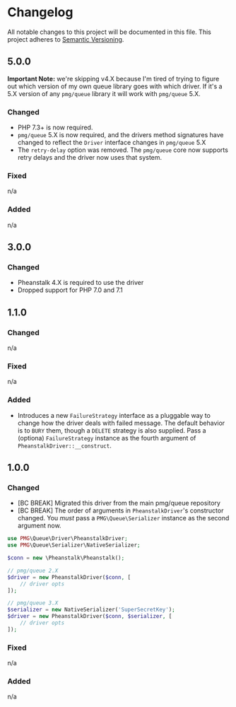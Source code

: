 # Changelog

All notable changes to this project will be documented in this file.
This project adheres to [Semantic Versioning](http://semver.org/).

## 5.0.0

**Important Note:** we're skipping v4.X because I'm tired of trying to figure
out which version of my own queue library goes with which driver. If it's a 5.X
version of any `pmg/queue` library it will work with `pmg/queue` 5.X.

### Changed

- PHP 7.3+ is now required.
- `pmg/queue` 5.X is now required, and the drivers method signatures have
    changed to reflect the `Driver` interface changes in `pmg/queue` 5.X
- The `retry-delay` option was removed. The `pmg/queue` core now supports
  retry delays and the driver now uses that system.

### Fixed
n/a

### Added
n/a

## 3.0.0

### Changed

- Pheanstalk 4.X is required to use the driver
- Dropped support for PHP 7.0 and 7.1

## 1.1.0

### Changed
n/a

### Fixed
n/a

### Added

- Introduces a new `FailureStrategy` interface as a pluggable way to change how
  the driver deals with failed message. The default behavior is to `BURY`
  them, though a `DELETE` strategy is also supplied. Pass a (optiona)
  `FailureStrategy` instance as the fourth argument of `PheanstalkDriver::__construct`.

## 1.0.0

### Changed

- [BC BREAK] Migrated this driver from the main pmg/queue repository
- [BC BREAK] The order of arguments in `PheanstalkDriver`'s constructor changed.
  You *must* pass a `PMG\Queue\Serializer` instance as the second argument now.

```php
use PMG\Queue\Driver\PheanstalkDriver;
use PMG\Queue\Serializer\NativeSerializer;

$conn = new \Pheanstalk\Pheanstalk();

// pmg/queue 2.X
$driver = new PheanstalkDriver($conn, [
    // driver opts
]);

// pmg/queue 3.X
$serializer = new NativeSerializer('SuperSecretKey');
$driver = new PheanstalkDriver($conn, $serializer, [
    // driver opts
]);
```

### Fixed

n/a

### Added

n/a
